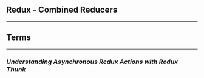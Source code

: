 ## **Redux - Combined Reducers**



-------------------------------------------------------------


## **Terms**


-----------------------------------------------

### ***Understanding Asynchronous Redux Actions with Redux Thunk***


